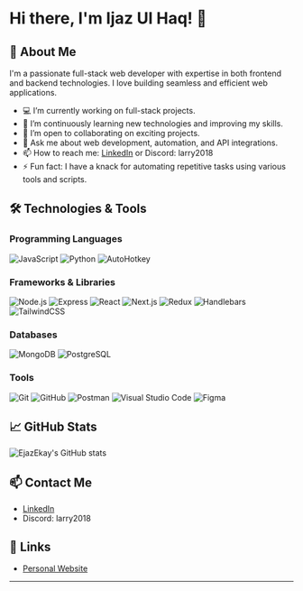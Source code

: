# Hi there, I'm Ijaz Ul Haq! 👋

## 🌟 About Me

I'm a passionate full-stack web developer with expertise in both frontend and backend technologies. I love building seamless and efficient web applications.

- 💻 I’m currently working on full-stack projects.
- 🌱 I’m continuously learning new technologies and improving my skills.
- 👯 I’m open to collaborating on exciting projects.
- 💬 Ask me about web development, automation, and API integrations.
- 📫 How to reach me: [LinkedIn](https://www.linkedin.com/in/ijaz-ul-haq-4735aa337/) or Discord: larry2018
- ⚡ Fun fact: I have a knack for automating repetitive tasks using various tools and scripts.

## 🛠️ Technologies & Tools  

### Programming Languages  
![JavaScript](https://img.shields.io/badge/JavaScript-F7DF1E?style=for-the-badge&logo=javascript&logoColor=black)
![Python](https://img.shields.io/badge/Python-3776AB?style=for-the-badge&logo=python&logoColor=white)
![AutoHotkey](https://img.shields.io/badge/AutoHotkey-334455?style=for-the-badge&logo=autohotkey&logoColor=white)

### Frameworks & Libraries  
![Node.js](https://img.shields.io/badge/Node.js-339933?style=for-the-badge&logo=nodedotjs&logoColor=white)
![Express](https://img.shields.io/badge/Express-000000?style=for-the-badge&logo=express&logoColor=white)
![React](https://img.shields.io/badge/React-20232A?style=for-the-badge&logo=react&logoColor=61DAFB)
![Next.js](https://img.shields.io/badge/Next.js-000000?style=for-the-badge&logo=nextdotjs&logoColor=white)
![Redux](https://img.shields.io/badge/Redux-764ABC?style=for-the-badge&logo=redux&logoColor=white)
![Handlebars](https://img.shields.io/badge/Handlebars-000000?style=for-the-badge&logo=handlebarsdotjs&logoColor=white)
![TailwindCSS](https://img.shields.io/badge/Tailwind_CSS-38B2AC?style=for-the-badge&logo=tailwind-css&logoColor=white)

### Databases  
![MongoDB](https://img.shields.io/badge/MongoDB-47A248?style=for-the-badge&logo=mongodb&logoColor=white)
![PostgreSQL](https://img.shields.io/badge/PostgreSQL-336791?style=for-the-badge&logo=postgresql&logoColor=white)

### Tools  
![Git](https://img.shields.io/badge/Git-F05032?style=for-the-badge&logo=git&logoColor=white)
![GitHub](https://img.shields.io/badge/GitHub-181717?style=for-the-badge&logo=github&logoColor=white)
![Postman](https://img.shields.io/badge/Postman-FF6C37?style=for-the-badge&logo=postman&logoColor=white)
![Visual Studio Code](https://img.shields.io/badge/Visual_Studio_Code-007ACC?style=for-the-badge&logo=visualstudiocode&logoColor=white)
![Figma](https://img.shields.io/badge/Figma-F24E1E?style=for-the-badge&logo=figma&logoColor=white)

## 📈 GitHub Stats

![EjazEkay's GitHub stats](https://github-readme-stats.vercel.app/api?username=EjazEkay&show_icons=true&theme=radical)

## 📫 Contact Me

- [LinkedIn](https://www.linkedin.com/in/ijaz-ul-haq-4735aa337/)
- Discord: larry2018

## 🔗 Links

- [Personal Website](https://ejazekay.github.io/portfolio/)

*************
